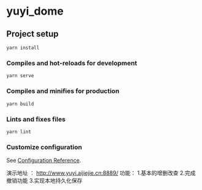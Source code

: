 # yuyi_dome

## Project setup
```
yarn install
```

### Compiles and hot-reloads for development
```
yarn serve
```

### Compiles and minifies for production
```
yarn build
```

### Lints and fixes files
```
yarn lint
```

### Customize configuration
See [Configuration Reference](https://cli.vuejs.org/config/).

演示地址 ： http://www.yuyi.aijiejie.cn:8889/
功能：
1.基本的增删改查
2.完成撤销功能
3.实现本地持久化保存
